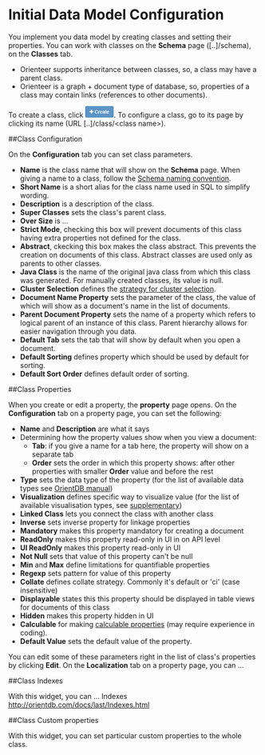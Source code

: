 # Initial Data Model Configuration


You implement you data model by creating classes and setting their properties. You can work with classes on the **Schema** page ([..]/schema), on the **Classes** tab.
*  Orienteer supports inheritance between classes, so, a class may have a parent class.
*  Orienteer is a graph + document type of database, so, properties of a class may contain links (references to other documents).

To create a class, click ![+ Create](Create.png). 
To configure a class, go to its page by clicking its name (URL [..]/class/&lt;class name&gt;). 

##Class Configuration

On the **Configuration** tab you can set class parameters. 


* **Name** is the class name that will show on the **Schema** page. When giving a name to a class, follow the [Schema naming convention](https://github.com/OrienteerDW/Orienteer/wiki/Schema-naming-convention).
* **Short Name** is a short alias for the class name used in SQL to simplify wording.
* **Description** is a description of the class.
* **Super Classes** sets the class's parent class.
* **Over Size** is ...
* **Strict Mode**, checking this box will prevent documents of this class having extra properties not defined for the class.
* **Abstract**, ckecking this box makes the class abstract. This prevents the creation on documents of this class. Abstract classes are used only as parents to other classes.
* **Java Class** is the name of the original java class from which this class was generated. For manually created classes, its value is null. 
* **Cluster Selection** defines the [strategy for cluster selection](http://orientdb.com/docs/last/Cluster-Selection.html).
* **Document Name Property** sets the parameter of the class, the value of which will show as a document's name in the list of documents.
* **Parent Document Property** sets the name of a property which refers to logical parent of an instance of this class. Parent hierarchy allows for easier navigation through you data.
* **Default Tab** sets the tab that will show by default when you open a document.
* **Default Sorting** defines property which should be used by default for sorting.
* **Default Sort Order** defines default order of sorting.

##Class Properties

When you create or edit a property, the **property** page opens.
On the **Configuration** tab on a property page, you can set the following:
* **Name** and **Description** are what it says
* Determining how the property values show when you view a document:
  * **Tab**:  if you give a name for a tab here, the property will show on a separate tab
  * **Order** sets the order in which this property shows: after other properties with smaller **Order** value and before the rest
* **Type** sets the data type of the property (for the list of available data types see [OrientDB manual](http://orientdb.com/docs/last/Types.html))
* **Visualization** defines specific way to visualize value (for the list of available visualisation types, see [supplementary](https://orienteer.gitbooks.io/orienteer/content/supplementary_supported_visualisation_types.html))
* **Linked Class** lets you connect the class with another class
* **Inverse** sets inverse property for linkage properties
* **Mandatory** makes this property mandatory for creating a document
* **ReadOnly** makes this property read-only in UI in on API level
* **UI ReadOnly** makes this property read-only in UI
* **Not Null** sets that value of this property can't be null
* **Min** and **Max** define limitations for quantifiable properties
* **Regexp** sets pattern for value of this property
* **Collate** defines collate strategy. Commonly it's default or 'ci' (case insensitive)
* **Displayable** states this this property should be displayed in table views for documents of this class
* **Hidden** makes this property hidden in UI
* **Calculable** for making [calculable properties](https://orienteer.gitbooks.io/orienteer/content/adding_calculable_properties.html) (may require experience in coding).
* **Default Value** sets the default value of the property.

You can edit some of these parameters right in the list of class's properties by clicking **Edit**.
On the **Localization** tab on a property page, you can ...

##Class Indexes

With this widget, you can ...
Indexes http://orientdb.com/docs/last/Indexes.html

##Class Custom properties

With this widget, you can set particular custom properties to the whole class.